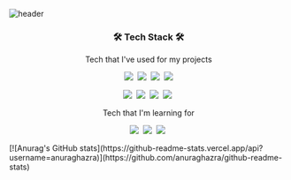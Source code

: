 ![header](https://capsule-render.vercel.app/api?type=waving&color=ffbd2a&height=300&section=header&text=yuzamin%20&fontSize=80&fontAlignY=40&animation=twinkling&fontColor=ffffff)
</p>
<h3 align="center">🛠 Tech Stack 🛠</h3>
<p align="center">Tech that I've used for my projects</p>
<p align="center">
<img src="https://img.shields.io/badge/JavaScript-f7df1e?style=flat&logo=JavaScript&logoColor=white"/></a>&nbsp <img src="https://img.shields.io/badge/React-61DAFB?style=flat&logo=React&logoColor=white"/></a>&nbsp <img src="https://img.shields.io/badge/HTML-E34F26?style=flat&logo=HTML5&logoColor=white"/></a>&nbsp <img src="https://img.shields.io/badge/CSS-1572B6?style=flat&logo=CSS3&logoColor=white"/></a>
</p>
<p align="center">
<img src="https://img.shields.io/badge/Material%20UI-0081CB?style=flat&logo=Material-UI&logoColor=white"/></a>&nbsp <img src="https://img.shields.io/badge/styled-components-DB7093?style=flat&logo=styled-components&logoColor=white"/></a>&nbsp <img src="https://img.shields.io/badge/Figma-F24E1E?style=flat&logo=Figma&logoColor=white"/></a>&nbsp <img src="https://img.shields.io/badge/Git-F05032?style=flat&logo=Git&logoColor=white"/></a>&nbsp 
</p>

<p align="center">Tech that I'm learning for</p>
<p align="center">
<img src="https://img.shields.io/badge/Python-3776AB?style=flat&logo=Python&logoColor=white"/></a>&nbsp <img src="https://img.shields.io/badge/Django-092E20?style=flat&logo=Django&logoColor=white"/></a>&nbsp <img src="https://img.shields.io/badge/Flutter-02569B?style=flat&logo=Flutter&logoColor=white"/></a>&nbsp 
</p>
<!-- <p align="center">
  https://github-readme-stats.vercel.app/api?username=nvrtmd&show_icons=true&theme=vision-friendly-dark&hide=stars&custom_title=yuzamin's%20work
</p>
<p align="center">
  https://github-readme-stats.vercel.app/api/top-langs/?username=nvrtmd&exclude_repo=movie-mbti&hide=shell&layout=compact
</p>
<p align="center">
  https://hits.seeyoufarm.com/api/count/incr/badge.svg?url=https%3A%2F%2Fgithub.com%2Fnvrtmd&count_bg=%23FFBD2A&title_bg=%23000000&icon=hey.svg&icon_color=%23E7E7E7&title=Hello%21&edge_flat=false
</p>
 -->
[![Anurag's GitHub stats](https://github-readme-stats.vercel.app/api?username=anuraghazra)](https://github.com/anuraghazra/github-readme-stats)
